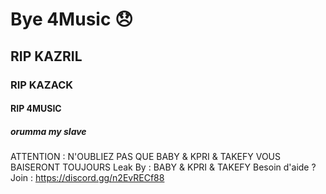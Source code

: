 # Bye 4Music :disappointed:
## RIP KAZRIL
### RIP KAZACK
#### RIP 4MUSIC
##### orumma my slave



ATTENTION : N'OUBLIEZ PAS QUE BABY  & KPRI & TAKEFY VOUS BAISERONT TOUJOURS 
Leak By : BABY  & KPRI & TAKEFY
Besoin d'aide ? Join : https://discord.gg/n2EvRECf88
